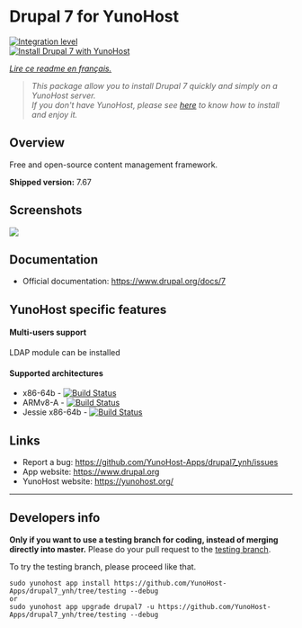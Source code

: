# Drupal 7 for YunoHost

[![Integration level](https://dash.yunohost.org/integration/drupal7.svg)](https://dash.yunohost.org/appci/app/drupal7)  
[![Install Drupal 7 with YunoHost](https://install-app.yunohost.org/install-with-yunohost.png)](https://install-app.yunohost.org/?app=drupal7)

*[Lire ce readme en français.](./README_fr.md)*

> *This package allow you to install Drupal 7 quickly and simply on a YunoHost server.  
If you don't have YunoHost, please see [here](https://yunohost.org/#/install) to know how to install and enjoy it.*

## Overview
Free and open-source content management framework.

**Shipped version:** 7.67

## Screenshots

![](https://www.drupal.org/files/issues/D7-screenshot.png)

## Documentation

 * Official documentation: https://www.drupal.org/docs/7

## YunoHost specific features

#### Multi-users support

LDAP module can be installed

#### Supported architectures

* x86-64b - [![Build Status](https://ci-apps.yunohost.org/ci/logs/drupal7%20%28Apps%29.svg)](https://ci-apps.yunohost.org/ci/apps/drupal7/)
* ARMv8-A - [![Build Status](https://ci-apps-arm.yunohost.org/ci/logs/drupal7%20%28Apps%29.svg)](https://ci-apps-arm.yunohost.org/ci/apps/drupal7/)
* Jessie x86-64b - [![Build Status](https://ci-stretch.nohost.me/ci/logs/drupal7%20%28Apps%29.svg)](https://ci-stretch.nohost.me/ci/apps/drupal7/)

## Links

 * Report a bug: https://github.com/YunoHost-Apps/drupal7_ynh/issues
 * App website: https://www.drupal.org
 * YunoHost website: https://yunohost.org/

---

Developers info
----------------

**Only if you want to use a testing branch for coding, instead of merging directly into master.**
Please do your pull request to the [testing branch](https://github.com/YunoHost-Apps/drupal7_ynh/tree/testing).

To try the testing branch, please proceed like that.
```
sudo yunohost app install https://github.com/YunoHost-Apps/drupal7_ynh/tree/testing --debug
or
sudo yunohost app upgrade drupal7 -u https://github.com/YunoHost-Apps/drupal7_ynh/tree/testing --debug
```
